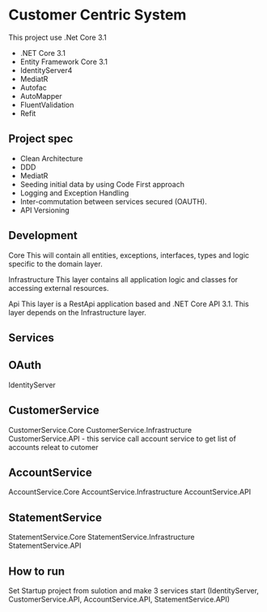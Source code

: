 # Customer Centric System

This project use .Net Core 3.1

- .NET Core 3.1
- Entity Framework Core 3.1
- IdentityServer4
- MediatR
- Autofac
- AutoMapper
- FluentValidation
- Refit

## Project spec

- Clean Architecture
- DDD
- MediatR
- Seeding initial data by using Code First approach
- Logging and Exception Handling
- Inter-commutation between services secured (OAUTH). 
- API Versioning 

## Development

Core
This will contain all entities, exceptions, interfaces, types and logic specific to the domain layer.

Infrastructure
This layer contains all application logic and classes for accessing external resources.

Api
This layer is a RestApi application based and .NET Core API 3.1. This layer depends on the Infrastructure layer.

## Services

## OAuth
IdentityServer

## CustomerService
CustomerService.Core
CustomerService.Infrastructure
CustomerService.API - this service call account service to get list of accounts releat to cutomer

## AccountService
AccountService.Core
AccountService.Infrastructure
AccountService.API

## StatementService
StatementService.Core
StatementService.Infrastructure
StatementService.API

## How to run
Set Startup project from sulotion and make 3 services start (IdentityServer, CustomerService.API, AccountService.API, StatementService.API) 
